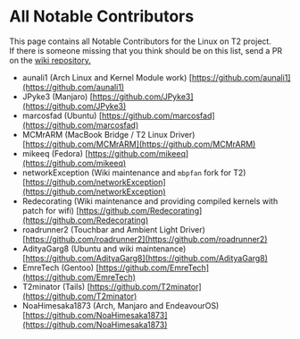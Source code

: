# All Notable Contributors

This page contains all Notable Contributors for the Linux on T2 project. \
If there is someone missing that you think should be on this list, send a PR on the [wiki repository.](https://github.com/t2linux/wiki)

- aunali1 (Arch Linux and Kernel Module work) [https://github.com/aunali1](https://github.com/aunali1)
- JPyke3 (Manjaro) [https://github.com/JPyke3](https://github.com/JPyke3)
- marcosfad (Ubuntu) [https://github.com/marcosfad](https://github.com/marcosfad)
- MCMrARM (MacBook Bridge / T2 Linux Driver) [https://github.com/MCMrARM](https://github.com/MCMrARM)
- mikeeq (Fedora) [https://github.com/mikeeq](https://github.com/mikeeq)
- networkException (Wiki maintenance and `mbpfan` fork for T2) [https://github.com/networkException](https://github.com/networkException)
- Redecorating (Wiki maintenance and providing compiled kernels with patch for wifi) [https://github.com/Redecorating](https://github.com/Redecorating)
- roadrunner2 (Touchbar and Ambient Light Driver) [https://github.com/roadrunner2](https://github.com/roadrunner2)
- AdityaGarg8 (Ubuntu and wiki maintenance) [https://github.com/AdityaGarg8](https://github.com/AdityaGarg8)
- EmreTech (Gentoo) [https://github.com/EmreTech](https://github.com/EmreTech)
- T2minator (Tails) [https://github.com/T2minator](https://github.com/T2minator)
- NoaHimesaka1873 (Arch, Manjaro and EndeavourOS) [https://github.com/NoaHimesaka1873](https://github.com/NoaHimesaka1873)
